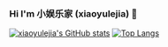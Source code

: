 ### Hi I'm 小娱乐家 (xiaoyulejia) 👋
[![xiaoyulejia's GitHub stats](https://github-readme-stats.vercel.app/api?username=xiaoyulejia)](https://github.com/anuraghazra/github-readme-stats)
[![Top Langs](https://github-readme-stats.vercel.app/api/top-langs/?username=xiaoyulejia)](https://github.com/anuraghazra/github-readme-stats)

